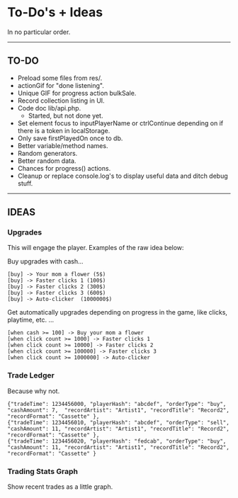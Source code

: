 # To-Do's + Ideas

In no particular order.

---

## TO-DO

- Preload some files from res/.
- actionGif for "done listening".
- Unique GIF for progress action bulkSale.
- Record collection listing in UI.
- Code doc lib/api.php.
  - Started, but not done yet.
- Set element focus to inputPlayerName or ctrlContinue depending on if there is a token in localStorage.
- Only save firstPlayedOn once to db.
- Better variable/method names.
- Random generators.
- Better random data.
- Chances for progress() actions.
- Cleanup or replace console.log's to display useful data and ditch debug stuff.

---

## IDEAS

### Upgrades

This will engage the player. Examples of the raw idea below:

Buy upgrades with cash...

    [buy] -> Your mom a flower (5$)
    [buy] -> Faster clicks 1 (100$)
    [buy] -> Faster clicks 2 (300$)
    [buy] -> Faster clicks 3 (600$)
    [buy] -> Auto-clicker  (1000000$)

Get automatically upgrades depending on progress in the game, like clicks, playtime, etc. ...

    [when cash >= 100] -> Buy your mom a flower
    [when click count >= 1000] -> Faster clicks 1
    [when click count >= 10000] -> Faster clicks 2
    [when click count >= 100000] -> Faster clicks 3
    [when click count >= 1000000] -> Auto-clicker

### Trade Ledger

Because why not.

    {"tradeTime": 1234456000, "playerHash": "abcdef", "orderType": "buy",  "cashAmount": 7,  "recordArtist": "Artist1", "recordTitle": "Record2", "recordFormat": "Cassette" },
    {"tradeTime": 1234456010, "playerHash": "abcdef", "orderType": "sell", "cashAmount": 11, "recordArtist": "Artist1", "recordTitle": "Record2", "recordFormat": "Cassette" },
    {"tradeTime": 1234456020, "playerHash": "fedcab", "orderType": "buy",  "cashAmount": 11, "recordArtist": "Artist1", "recordTitle": "Record2", "recordFormat": "Cassette" }

### Trading Stats Graph

Show recent trades as a little graph.
